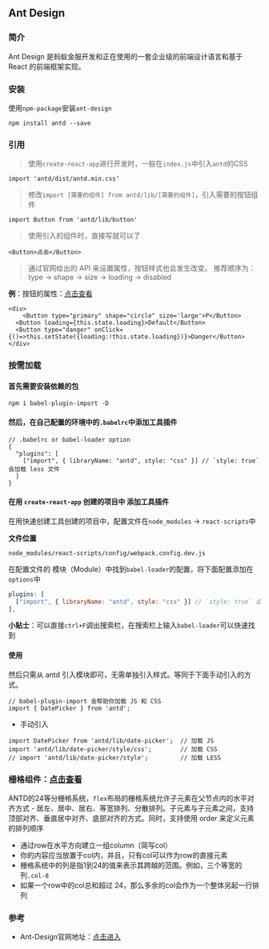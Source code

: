 ## Ant Design

### 简介
Ant Design 是蚂蚁金服开发和正在使用的一套企业级的前端设计语言和基于 React 的前端框架实现。

### 安装

使用`npm-package`安装`ant-design`

```
npm install antd --save
```

### 引用

>使用`create-react-app`进行开发时，一般在`index.js`中引入`antd`的CSS

```
import 'antd/dist/antd.min.css'
```

>修改`import [需要的组件] from antd/lib/[需要的组件]`，引入需要的按钮组件

```
import Button from 'antd/lib/button'
```

>使用引入的组件时，直接写就可以了

```
<Button>点击</Button>
```

>通过官网给出的 API 来设置属性，按钮样式也会发生改变。
推荐顺序为：type -> shape -> size -> loading -> disabled

**例**：按钮的属性：[点击查看](https://ant.design/components/button-cn/)

```
<div>
	<Button type="primary" shape="circle" size='large'>P</Button>
  <Button loading={this.state.loading}>Default</Button>
  <Button type="danger" onClick={()=>this.setState({loading:!this.state.loading})}>Danger</Button>
</div>
```

### 按需加载

#### 首先需要安装依赖的包

```
npm i babel-plugin-import -D
```

#### 然后，在自己配置的环境中的`.babelrc`中添加工具插件

```
// .babelrc or babel-loader option
{
  "plugins": [
    ["import", { libraryName: "antd", style: "css" }] // `style: true` 会加载 less 文件
  ]
}
```

#### 在用 `create-react-app` 创建的项目中 添加工具插件

在用快速创建工具创建的项目中，配置文件在`node_modules` -> `react-scripts`中

**文件位置**

```
node_modules/react-scripts/config/webpack.config.dev.js
```

在配置文件的 模块（Module）中找到`babel-loader`的配置，将下面配置添加在`options`中

```js
plugins: [
  ["import", { libraryName: "antd", style: "css" }] // `style: true` 会加载 less 文件
],
```

**小贴士**：可以直接`ctrl+F`调出搜索栏，在搜索栏上输入`babel-loader`可以快速找到

#### 使用

然后只需从 antd 引入模块即可，无需单独引入样式。等同于下面手动引入的方式。

```
// babel-plugin-import 会帮助你加载 JS 和 CSS
import { DatePicker } from 'antd';
```

 + 手动引入

```
import DatePicker from 'antd/lib/date-picker';  // 加载 JS
import 'antd/lib/date-picker/style/css';        // 加载 CSS
// import 'antd/lib/date-picker/style';         // 加载 LESS
```

### 栅格组件：[点击查看](https://ant.design/components/grid-cn/)

ANTD的24等分栅格系统，`flex`布局的栅格系统允许子元素在父节点内的水平对齐方式 - 居左、居中、居右、等宽排列、分散排列。子元素与子元素之间，支持顶部对齐、垂直居中对齐、底部对齐的方式。同时，支持使用 order 来定义元素的排列顺序

 - 通过row在水平方向建立一组column（简写col）
 - 你的内容应当放置于col内，并且，只有col可以作为row的直接元素
 - 栅格系统中的列是指1到24的值来表示其跨越的范围。例如，三个等宽的列`.col-8`
 - 如果一个row中的col总和超过 24，那么多余的col会作为一个整体另起一行排列

### 参考

 - Ant-Design官网地址：[点击进入](https://ant.design/index-cn)
